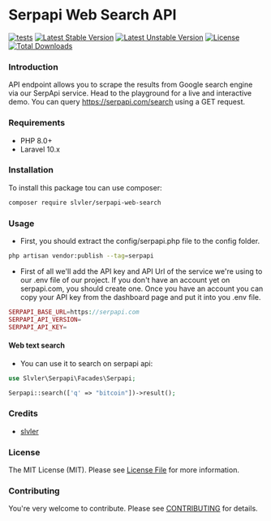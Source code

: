 # Serpapi Web Search API
[![tests](https://github.com/slvler/serpapi-web-search/actions/workflows/tests.yml/badge.svg)](https://github.com/slvler/serpapi-search-api)
[![Latest Stable Version](https://poser.pugx.org/slvler/serpapi-search-api/v)](https://packagist.org/packages/slvler/serpapi-search-api)
[![Latest Unstable Version](https://poser.pugx.org/slvler/serpapi-search-api/v/unstable)](https://packagist.org/packages/slvler/serpapi-search-api)
[![License](https://poser.pugx.org/slvler/serpapi-search-api/license)](https://packagist.org/packages/slvler/serpapi-search-api) 
[![Total Downloads](https://poser.pugx.org/slvler/serpapi-search-api/downloads)](https://packagist.org/packages/slvler/serpapi-search-api)

### Introduction
API endpoint allows you to scrape the results from Google search engine via our SerpApi service. Head to the playground for a live and interactive demo. You can query https://serpapi.com/search using a GET request.

### Requirements
- PHP 8.0+
- Laravel 10.x

### Installation
To install this package tou can use composer:
```bash
composer require slvler/serpapi-web-search
```

### Usage
- First, you should extract the config/serpapi.php file to the config folder.
```bash
php artisan vendor:publish --tag=serpapi
```
- First of all we'll add the API key and API Url of the service we're using to our .env file of our project. If you don't have an account yet on serpapi.com, you should create one. Once you have an account you can copy your API key from the dashboard page and put it into you .env file.
```php
SERPAPI_BASE_URL=https://serpapi.com
SERPAPI_API_VERSION=
SERPAPI_API_KEY=
```

#### Web text search
- You can use it to search on serpapi api:
```php
use Slvler\Serpapi\Facades\Serpapi;

Serpapi::search(['q' => "bitcoin"])->result();
```

### Credits
- [slvler](https://github.com/slvler)

### License
The MIT License (MIT). Please see [License File](https://github.com/slvler/serpapi-web-search/blob/main/LICENSE.md) for more information.

### Contributing
You're very welcome to contribute.
Please see [CONTRIBUTING](https://github.com/slvler/serpapi-web-search/blob/main/CONTRIBUTING.md) for details.
